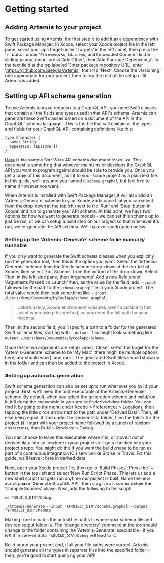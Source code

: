 # Getting started

## Adding Artemis to your project

To get started using Artemis, the first step is to add it as a dependency with Swift Package Manager. In Xcode, select your Xcode project
file in the left pane, select your app target under 'Targets' in the left panel, then press the '+' button under 'Frameworks, Libraries, and 
Embedded Content'. In the sliding popout menu, press 'Add Other', then 'Add Package Dependency'. In the text field at the top labeled 
'Enter package repository URL', enter 'https://github.com/Saelyria/Artemis', then tap 'Next'. Choose the versioning rule appropriate for 
your project, then follow the rest of the setup until Artemis is added.

## Setting up API schema generation

To use Artemis to make requests to a GraphQL API, you need Swift classes that contain all the fields and types used in that API's schema.
Artemis can generate these Swift classes based on a document of the API in the GraphQL 'schema language'. This is the file that will 
contain all the types and fields for your GraphQL API, containing definitions like this:

```
type Character {
  name: String!
  appearsIn: [Episode!]!
}
```

[Here](https://github.com/graphql/swapi-graphql/blob/master/schema.graphql) is the sample Star Wars API schema document looks like.
This document is something that whoever maintains or develops the GraphQL API you want to program against should be able to provide 
you. Once you get a copy of this document, add it to your Xcode project as a plain text file. In this guide, we'll assume you named it
`schema.graphql`, but feel free to name it however you want.

When Artemis is installed with Swift Package Manager, it will also add an 'Artemis-Generate' scheme to your Xcode workspace that
you can select from the drop-down at the top left (next to the 'Run' and 'Stop' button in Xcode) and run to generate your API schema. At
this point, we have two options for how we want to generate models - we can set this scheme up to just be run, or we can setup a build
step on our project so that whenever it's run, we re-generate the API schema. We'll go over each option below.

### Setting up the 'Artemis-Generate' scheme to be manually runnable

If you only want to generate the Swift schema classes when you explicitly run the generator tool, then this is the option you want. Select
the 'Artemis-Generate' scheme from the Xcode scheme drop-down at the top-left of Xcode, then select 'Edit Scheme' from the
bottom of the drop-down. Select 'Run' in the left-side pane, then 'Arguments'. Add a new field under 'Arguments Passed on Launch' then,
as the value for the field, add `--input` followed by the path to the `schema.graphql` file in your Xcode project. The total value would
then look something like `--input /Users/Name/Documents/MyCoolApp/schema.graphql`.

> Unfortunately, Xcode environment variables aren't available to this script when using this method, so you need the full path for your 
machine.

Then, in the second field, you'll specify a path to a folder for the generated Swift schema files, starting with `--output`. This might look
something like  `--output /Users/Name/Documents/MyCoolApp/Schema`.

Once these two arguments are setup, press 'Close', select the target for the 'Artemis-Generate' scheme to be 'My Mac' (there might be
multiple options here, any should work), and run it. The generated Swift files should show up in the folder and can then be added to the 
project in Xcode.

### Setting up automatic generation

Swift schema generation can also be set up to run whenever you build your project. First, we'll need the built executable of the 
Artemis-Generate' scheme. By default, when you select the generation scheme and build/run it, it'll dump the executable in your project's
derived data folder. You can find it by going to the menu under Xcode > Preferences > Locations, then tapping the little circle arrow next to
the path under 'Derived Data'. Then, all else being equal, it'll be under the DerivedData folder, then the folder for the project (it'll start with 
your project name followed by a bunch of random characters), then Build > Products > Debug.

You can choose to leave this executable where it is, or move it out of derived data into somewhere in your project so it gets checked into
your project's repo. You might do this if you want the build phase to be run as part of a continuous integration (CI) service like Bitrise or 
Travis. For this guide, we'll leave it here in derived data.

Next, open your Xcode project file, then go to 'Build Phases'. Press the '+' button in the top-left and select 'New Run Script Phase'. This
lets us add a new shell script that gets run anytime our project is built. Name the new script phase 'Generate GraphQL API', then drag it so
it comes before the 'Compile Sources' phase. Next, add the following to the script:

```
cd "$BUILD_DIR"/Debug

./Artemis-Generate --input "$PROJECT_DIR"/schema.graphql --output "$PROJECT_DIR"/Models
```

Making sure to match the actual file paths to where your schema file and desired output folder is. The 'change directory' command at the
top should change to the folder containing the 'Artemis-Generate' executable - if you left it in derived data, `"$BUILD_DIR"/Debug` will
lead to it.

Build or run your project and, if all your file paths were correct, Artemis should generate all the types in separate files into the specified 
folder - then, you're good to start querying your API!
